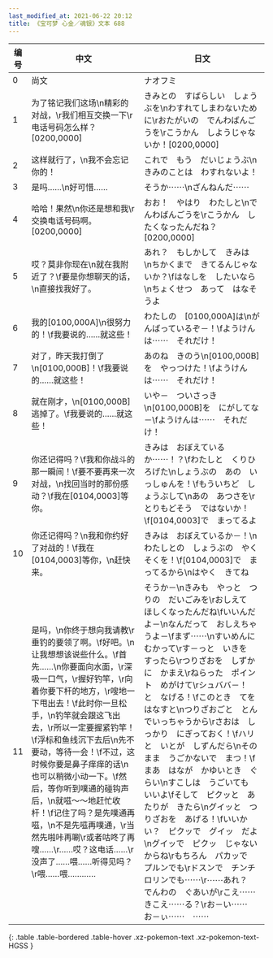 ```yaml
---
last_modified_at: 2021-06-22 20:12
title: 《宝可梦 心金／魂银》文本 688
---
```

| 编号 | 中文 | 日文 |
| ---- | ---- | ---- |
| 0 | 尚文 | ナオフミ |
| 1 | 为了铭记我们这场\n精彩的对战，\r我们相互交换一下\r电话号码怎么样？[0200,0000] | きみとの　すばらしい　しょうぶを\nわすれてしまわないために\rおたがいの　でんわばんごうを\rこうかん　しようじゃないか！[0200,0000] |
| 2 | 这样就行了，\n我不会忘记你的！ | これで　もう　だいじょうぶ\nきみのことは　わすれないよ！ |
| 3 | 是吗……\n好可惜…… | そうか⋯⋯\nざんねんだ⋯⋯ |
| 4 | 哈哈！果然\n你还是想和我\r交换电话号码啊。[0200,0000] | おお！　やはり　わたしと\nでんわばんごうを\rこうかん　したくなったんだね？[0200,0000] |
| 5 | 哎？莫非你现在\n就在我附近了？\f要是你想聊天的话，\n直接找我好了。 | あれ？　もしかして　きみは　\nちかくまで　きてるんじゃないか？\fはなしを　したいなら\nちょくせつ　あって　はなそうよ |
| 6 | 我的[0100,000A]\n很努力的！\f我要说的……就这些！ | わたしの　[0100,000A]は\nがんばっているぞ－！\fようけんは⋯⋯　それだけ！ |
| 7 | 对了，昨天我打倒了\n[0100,000B]！\f我要说的……就这些！ | あのね　きのう\n[0100,000B]を　やっつけた！\fようけんは⋯⋯　それだけ！ |
| 8 | 就在刚才，\n[0100,000B]逃掉了。\f我要说的……就这些！ | いや－　ついさっき\n[0100,000B]を　にがしてな－\fようけんは⋯⋯　それだけ！ |
| 9 | 你还记得吗？\f我和你战斗的那一瞬间！\f要不要再来一次对战，\n找回当时的那份感动？\f我在[0104,0003]等你。 | きみは　おぼえているか⋯⋯！？\fわたしと　くりひろげた\nしょうぶの　あの　いっしゅんを！\fもういちど　しょうぶして\nあの　あつさを\rとりもどそう　ではないか！\f[0104,0003]で　まってるよ |
| 10 | 你还记得吗？\n我和你约好了对战的！\f我在[0104,0003]等你，\n赶快来。 | きみは　おぼえているか－！\nわたしとの　しょうぶの　やくそくを！\f[0104,0003]で　まってるから\nはやく　きてね |
| 11 | 是吗，\n你终于想向我请教\r垂钓的要领了啊。\f好吧。\n让我想想该说些什么。\f首先……\n你要面向水面，\r深吸一口气，\r握好钓竿，\r向着你要下杆的地方，\r嗖地一下甩出去！\f此时你一旦松手，\n钓竿就会跟这飞出去，\r所以一定要握紧钓竿！\f浮标和鱼线沉下去后\n先不要动，等待一会！\f不过，这时候你要是鼻子痒痒的话\n也可以稍微小动一下。\f然后，等你听到噗通的碰钩声后，\n就嗞～～地赶忙收杆！\f记住了吗？是先噗通再嗞，\n不是先嗞再噗通，\r当然先啪咔再唰\r或者咕咚了再嗖……\r……哎？这电话……\r没声了……喂……听得见吗？\r喂……喂…………　 | そうか－\nきみも　やっと　つりの　だいごみを\rおしえて　ほしくなったんだね\fいいんだよ－\nなんだって　おしえちゃうよ－\fまず⋯⋯\nすいめんに　むかって\rす－っと　いきを　すったら\rつりざおを　しずかに　かまえ\rねらった　ポイント　めがけて\rシュババ－！　と　なげる！\fこのとき　てを　はなすと\nつりざおごと　とんでいっちゃうから\rさおは　しっかり　にぎっておく！\fハリと　いとが　しずんだら\nそのまま　うごかないで　まつ！\fまあ　はなが　かゆいとき　ぐらい\nすこしは　うごいても　いいよ\fそして　ピクッと　あたりが　きたら\nグイッと　つりざおを　あげる！\fいいかい？　ピクッで　グイッ　だよ\nグイッで　ピクッ　じゃないからね\rもちろん　パカッで　プルンでも\rドスンで　チンチロリンでも⋯⋯\r⋯⋯あれ？　でんわの　ぐあいが\rこえ⋯⋯　きこえ⋯⋯る？\rお－い⋯⋯　お－ぃ⋯⋯　⋯⋯　 |
{: .table .table-bordered .table-hover .xz-pokemon-text .xz-pokemon-text-HGSS }
